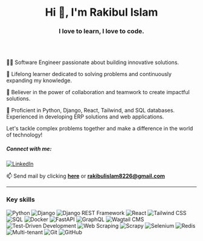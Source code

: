 <h1 align="center">Hi 👋, I'm Rakibul Islam</h1>
<h3 align="center">I love to learn, I love to code.</h3>
<br>
<div align="center">


</div>
<br>

👨‍💻 Software Engineer passionate about building innovative solutions. 


🚀 Lifelong learner dedicated to solving problems and continuously expanding my knowledge.

🤝 Believer in the power of collaboration and teamwork to create impactful solutions.

🔧 Proficient in Python, Django, React, Tailwind, and SQL databases. Experienced in developing ERP solutions and web applications.

Let's tackle complex problems together and make a difference in the world of technology!
<h5 align="left">Connect with me:</h5>

[![LinkedIn](https://img.shields.io/badge/-LinkedIn-0077B5?style=flat-square&logo=linkedin&logoColor=white)](https://www.linkedin.com/in/rakibulislam8226/)  


📫 Send mail by clicking <a href="https://mail.google.com/mail/u/0/?tab=rm&ogbl#inbox?compose=CllgCJvmZKHmgLVGRqPzxCBlbDbhgzrJgdBxjsKMqgQmBMkBvwTsPpszLGMPwChXcQctQMJkJBV" target="_blank" title='Click here for redrict to send mail'>**here**</a> or **rakibulislam8226@gmail.com**


---
### Key skills


![Python](https://img.shields.io/badge/-Python-3776AB?style=flat-square&logo=python&logoColor=white)
![Django](https://img.shields.io/badge/-Django-092E20?style=flat-square&logo=django&logoColor=white)
![Django REST Framework](https://img.shields.io/badge/-Django%20REST%20Framework-092E20?style=flat-square&logo=django&logoColor=white)
![React](https://img.shields.io/badge/-React-61DAFB?style=flat-square&logo=react&logoColor=white)
![Tailwind CSS](https://img.shields.io/badge/-Tailwind%20CSS-38B2AC?style=flat-square&logo=tailwind-css&logoColor=white)
![SQL](https://img.shields.io/badge/-SQL-4479A1?style=flat-square&logo=postgresql&logoColor=white)
![Docker](https://img.shields.io/badge/-Docker-2496ED?style=flat-square&logo=docker&logoColor=white)
![FastAPI](https://img.shields.io/badge/-FastAPI-009688?style=flat-square&logo=fastapi&logoColor=white)
![GraphQL](https://img.shields.io/badge/-GraphQL-E10098?style=flat-square&logo=graphql&logoColor=white)
![Wagtail CMS](https://img.shields.io/badge/-Wagtail%20CMS-43B02A?style=flat-square&logo=wagtail&logoColor=white)
![Test-Driven Development](https://img.shields.io/badge/-TDD-3776AB?style=flat-square&logo=pytest&logoColor=white)
![Web Scraping](https://img.shields.io/badge/-Web%20Scraping-3776AB?style=flat-square&logo=python&logoColor=white)
![Scrapy](https://img.shields.io/badge/-Scrapy-43B02A?style=flat-square&logo=scrapy&logoColor=white)
![Selenium](https://img.shields.io/badge/-Selenium-43B02A?style=flat-square&logo=selenium&logoColor=white)
![Redis](https://img.shields.io/badge/-Redis-DC382D?style=flat-square&logo=redis&logoColor=white)
![Multi-tenant](https://img.shields.io/badge/-Multi--tenant-3776AB?style=flat-square&logo=python&logoColor=white)
![Git](https://img.shields.io/badge/-Git-F05032?style=flat-square&logo=git&logoColor=white)
![GitHub](https://img.shields.io/badge/-GitHub-181717?style=flat-square&logo=github&logoColor=white)




